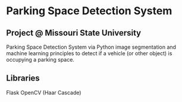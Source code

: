 # Parking Space Detection System
## Project @ Missouri State University

Parking Space Detection System via Python image segmentation and machine learning principles to detect if a vehicle (or other object) is occupying a parking space.

## Libraries
Flask
OpenCV (Haar Cascade)

